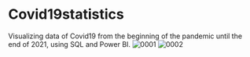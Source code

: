 # Covid19statistics
Visualizing data of Covid19 from the beginning of the pandemic until the end of 2021, using SQL and Power BI.
![0001](https://user-images.githubusercontent.com/82094653/152601039-df80b96a-f37f-4adb-98aa-c3006486e393.jpg)
![0002](https://user-images.githubusercontent.com/82094653/152601244-38ab5bf2-e063-4ec6-b0c9-71346ee59706.jpg)
